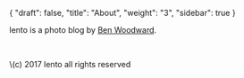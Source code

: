 {
  "draft": false,
  "title": "About",
  "weight": "3",
  "sidebar": true
}

<p>lento is a photo blog by <a href="http://bdw.to">Ben Woodward</a>.</p>

<br>
<p class="technical-details">
\(c) 2017 lento all rights reserved
</p>
